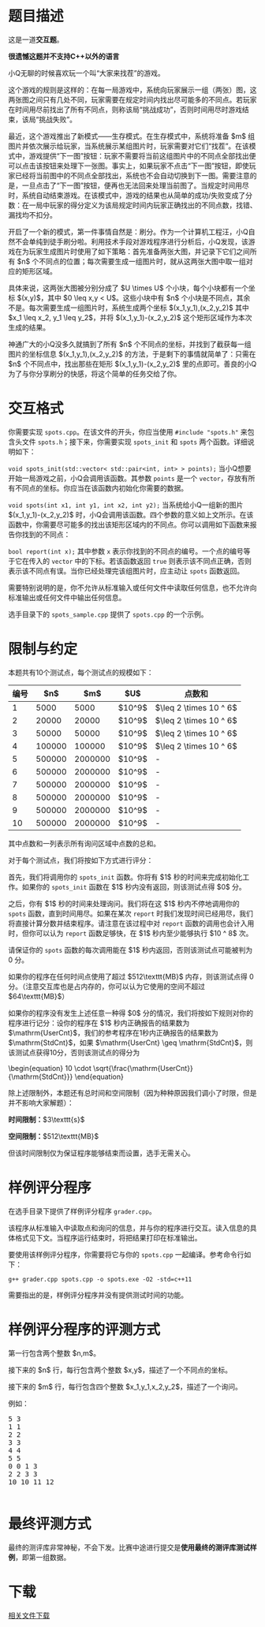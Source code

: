 # 题目描述

<p>这是一道<strong>交互题</strong>。</p>
<p><strong>很遗憾这题并不支持C++以外的语言</strong></p>
<p>小Q无聊的时候喜欢玩一个叫“大家来找茬”的游戏。</p>
<p>这个游戏的规则是这样的：在每一局游戏中，系统向玩家展示一组（两张）图，这两张图之间只有几处不同，玩家需要在规定时间内找出尽可能多的不同点。若玩家在时间用尽前找出了所有不同点，则称该局“挑战成功”，否则时间用尽时游戏结束，该局“挑战失败”。</p>
<p>最近，这个游戏推出了新模式——生存模式。在生存模式中，系统将准备 $m$ 组图片并依次展示给玩家，当系统展示某组图片时，玩家需要对它们“找茬”。在该模式中，游戏提供“下一图”按钮：玩家不需要将当前这组图片中的不同点全部找出便可以点击该按钮来处理下一张图。事实上，如果玩家不点击“下一图”按钮，即使玩家已经将当前图中的不同点全部找出，系统也不会自动切换到下一图。需要注意的是，一旦点击了“下一图”按钮，便再也无法回来处理当前图了。当规定时间用尽时，系统自动结束游戏。在该模式中，游戏的结果也从简单的成功/失败变成了分数：在一局中玩家的得分定义为该局规定时间内玩家正确找出的不同点数，找错、漏找均不扣分。</p>
<p>开启了一个新的模式，第一件事情自然是：刷分。作为一个计算机工程汪，小Q自然不会单纯到徒手刷分啦。利用技术手段对游戏程序进行分析后，小Q发现，该游戏在为玩家生成图片时使用了如下策略：首先准备两张大图，并记录下它们之间所有 $n$ 个不同点的位置；每次需要生成一组图片时，就从这两张大图中取一组对应的矩形区域。</p>
<p>具体来说，这两张大图被分别分成了 $U \times U$ 个小块，每个小块都有一个坐标 $(x,y)$，其中 $0 \leq x,y &lt; U$。这些小块中有 $n$ 个小块是不同点，其余不是。每次需要生成一组图片时，系统生成两个坐标 $(x_1,y_1),(x_2,y_2)$ 其中 $x_1 \leq x_2, y_1 \leq y_2$，并将 $(x_1,y_1)-(x_2,y_2)$ 这个矩形区域作为本次生成的结果。</p>
<p>神通广大的小Q没多久就搞到了所有 $n$ 个不同点的坐标，并找到了截获每一组图片的坐标信息 $(x_1,y_1),(x_2,y_2)$ 的方法，于是剩下的事情就简单了：只需在 $n$ 个不同点中，找出那些在矩形 $(x_1,y_1)-(x_2,y_2)$ 里的点即可。善良的小Q为了与你分享刷分的快感，将这个简单的任务交给了你。</p>

# 交互格式


<p>你需要实现 <code>spots.cpp</code>。在该文件的开头，你应当使用 <code>#include &#34;spots.h&#34;</code> 来包含头文件 <code>spots.h</code>；接下来，你需要实现 <code>spots_init</code> 和 <code>spots</code> 两个函数。详细说明如下：</p>
<p><code>void spots_init(std::vector&lt; std::pair&lt;int, int&gt; &gt; points);</code>
当小Q想要开始一局游戏之前，小Q会调用该函数。其参数 <code>points</code> 是一个 <code>vector</code>，存放有所有不同点的坐标。你应当在该函数内初始化你需要的数据。</p>
<p><code>void spots(int x1, int y1, int x2, int y2);</code>
当系统给小Q一组新的图片 $(x_1,y_1)-(x_2,y_2)$ 时，小Q会调用该函数。四个参数的意义如上文所示。在该函数中，你需要尽可能多的找出该矩形区域内的不同点。你可以调用如下函数来报告你找到的不同点：</p>
<p><code>bool report(int x);</code>
其中参数 <code>x</code> 表示你找到的不同点的编号。一个点的编号等于它在传入的 <code>vector</code> 中的下标。若该函数返回 <code>true</code> 则表示该不同点正确，否则表示该不同点有误。当你已经处理完该组图片时，应主动让 <code>spots</code> 函数返回。</p>
<p>需要特别说明的是，你不允许从标准输入或任何文件中读取任何信息，也不允许向标准输出或任何文件中输出任何信息。</p>
<p>选手目录下的 <code>spots_sample.cpp</code> 提供了 <code>spots.cpp</code> 的一个示例。</p>

# 限制与约定


<p>本题共有10个测试点，每个测试点的规模如下：</p>
<table class="table table-bordered"><thead><tr><th>编号</th>
<th>$n$</th>
<th>$m$</th>
<th>$U$</th>
<th>点数和</th>
</tr></thead><tbody><tr><td>1</td>
<td>5000</td>
<td>5000</td>
<td>$10^9$</td>
<td>$\leq 2 \times 10 ^ 6$</td>
</tr><tr><td>2</td>
<td>20000</td>
<td>20000</td>
<td>$10^9$</td>
<td>$\leq 2 \times 10 ^ 6$</td>
</tr><tr><td>3</td>
<td>50000</td>
<td>50000</td>
<td>$10^9$</td>
<td>$\leq 2 \times 10 ^ 6$</td>
</tr><tr><td>4</td>
<td>100000</td>
<td>100000</td>
<td>$10^9$</td>
<td>$\leq 2 \times 10 ^ 6$</td>
</tr><tr><td>5</td>
<td>500000</td>
<td>2000000</td>
<td>$10^9$</td>
<td>-</td>
</tr><tr><td>6</td>
<td>500000</td>
<td>2000000</td>
<td>$10^9$</td>
<td>-</td>
</tr><tr><td>7</td>
<td>500000</td>
<td>2000000</td>
<td>$10^9$</td>
<td>-</td>
</tr><tr><td>8</td>
<td>500000</td>
<td>2000000</td>
<td>$10^9$</td>
<td>-</td>
</tr><tr><td>9</td>
<td>500000</td>
<td>2000000</td>
<td>$10^9$</td>
<td>-</td>
</tr><tr><td>10</td>
<td>500000</td>
<td>2000000</td>
<td>$10^9$</td>
<td>-</td>
</tr></tbody></table><p>其中点数和一列表示所有询问区域中点数的总和。</p>
<p>对于每个测试点，我们将按如下方式进行评分：</p>
<p>首先，我们将调用你的 <code>spots_init</code> 函数。你将有 $1$ 秒的时间来完成初始化工作。如果你的 <code>spots_init</code> 函数在 $1$ 秒内没有返回，则该测试点得 $0$ 分。</p>
<p>之后，你有 $1$ 秒的时间来处理询问。我们将在这 $1$ 秒内不停地调用你的 <code>spots</code> 函数，直到时间用尽。如果在某次 <code>report</code> 时我们发现时间已经用尽，我们将直接计算分数并结束程序。请注意在该过程中对 <code>report</code> 函数的调用也会计入用时，但你可以认为 <code>report</code> 函数足够快，在 $1$ 秒内至少能够执行 $10 ^ 8$ 次。</p>
<p>请保证你的 <code>spots</code> 函数的每次调用能在 $1$ 秒内返回，否则该测试点可能被判为 0 分。</p>
<p>如果你的程序在任何时间点使用了超过 $512\texttt{MB}$ 内存，则该测试点得 0 分。（注意交互库也是占内存的，你可以认为它使用的空间不超过$64\texttt{MB}$）</p>
<p>如果你的程序没有发生上述任意一种得 $0$ 分的情况，我们将按如下规则对你的程序进行记分：设你的程序在 $1$ 秒内正确报告的结果数为 $\mathrm{UserCnt}$，我们的参考程序在1秒内正确报告的结果数为 $\mathrm{StdCnt}$，如果 $\mathrm{UserCnt} \geq \mathrm{StdCnt}$，则该测试点获得10分，否则该测试点的得分为</p>
<p>\begin{equation}
10 \cdot \sqrt{\frac{\mathrm{UserCnt}}{\mathrm{StdCnt}}}
\end{equation}</p>
<p>除上述限制外，本题还有总时间和空间限制（因为种种原因我们调小了时限，但是并不影响大家解题）：</p>
<p><strong>时间限制：</strong>$3\texttt{s}$</p>
<p><strong>空间限制：</strong>$512\texttt{MB}$</p>
<p>但该时间限制仅为保证程序能够结束而设置，选手无需关心。</p>

# 样例评分程序


<p>在选手目录下提供了样例评分程序 <code>grader.cpp</code>。</p>
<p>该程序从标准输入中读取点和询问的信息，并与你的程序进行交互。读入信息的具体格式见下文。当程序运行结束时，将把结果打印在标准输出。</p>
<p>要使用该样例评分程序，你需要将它与你的 <code>spots.cpp</code> 一起编译。参考命令行如下：</p>
<p><code>g++ grader.cpp spots.cpp -o spots.exe -O2 -std=c++11</code></p>
<p>需要指出的是，样例评分程序并没有提供测试时间的功能。</p>

# 样例评分程序的评测方式


<p>第一行包含两个整数 $n,m$。</p>
<p>接下来的 $n$ 行，每行包含两个整数 $x,y$，描述了一个不同点的坐标。</p>
<p>接下来的 $m$ 行，每行包含四个整数 $x_1,y_1,x_2,y_2$，描述了一个询问。</p>
<p>例如：</p>
<pre>5 3
1 1
2 2
3 3
4 4
5 5
0 0 1 3
2 2 3 3
10 10 11 12

</pre>


# 最终评测方式


<p>最终的测评库非常神秘，不会下发。比赛中途进行提交是<strong>使用最终的测评库测试样例</strong>，即第一组数据。</p>

# 下载


<p><a href="/download.php?type=problem&amp;id=157">相关文件下载</a></p>
